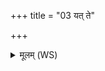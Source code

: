 +++
title = "03 यत् ते"

+++
<details><summary>मूलम् (WS)</summary>

यत् ते समुद्रमर्णवं मनो जगाम दूरकम्।  
तत् त आ वर्तयामसीह क्षयाय जीवसे ॥ ४ ॥
</details>